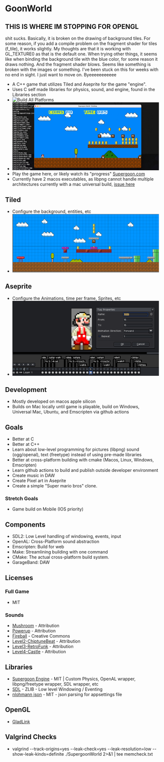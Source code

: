 # GoonWorld
## THIS IS WHERE IM STOPPING FOR OPENGL
shit sucks.  Basically, it is broken on the drawing of background tiles.  For some reason, if you add a compile problem on the fragment shader for tiles (f_tile), it works slightly.  My thoughts are that it is working with GL_TEXTURE0 as that is the default one.  When trying other things, it seems like when binding the background tile with the blue color, for some reason it draws nothing.  And the fragment shader blows.
Seems like something is broken with the images or something.  I've been stuck on this for weeks with no end in sight.  I just want to move on.  Byeeeeeeeeeee



- A C++ game that utilizes Tiled and Aseprite for the game "engine".
- Uses C self made libraries for physics, sound, and engine, found in the Libraries section
- ![Build All Platforms]( https://github.com/kjblanchard/GoonWorld/actions/workflows/test.yml/badge.svg)
- ![Status Picture](https://github.com/kjblanchard/GoonWorld/blob/master/img/status.gif?raw=true)
- Play the game here, or likely watch its "progress" [Supergoon.com](https://world.supergoon.com)
- Currently have 2 macos executables, as libpng cannot handle multiple architectures currently with a mac universal build, [issue here]()

## Tiled
- Configure the background, entities, etc
- ![Tiled](https://github.com/kjblanchard/GoonWorld/blob/master/img/tiled.png?raw=true)

## Aseprite
- Configure the Animations, time per frame, Sprites, etc
- ![Tiled](https://github.com/kjblanchard/GoonWorld/blob/master/img/aseprite.png?raw=true)

## Development
- Mostly developed on macos apple silicon
- Builds on Mac locally until game is playable, build on Windows, Universal Mac, Ubuntu, and Emscripten via github actions

## Goals
- Better at C
- Better at C++
- Learn about low-level programming for pictures (libpng) sound (ogg/openal), text (freetype) instead of using pre-made libraries
- Better at cross-platform building with cmake (Macos, Linux, Windows, Emscripten)
- Learn github actions to build and publish outside developer environment
- Create music in DAW
- Create Pixel art in Aseprite
- Create a simple "Super mario bros" clone.

### Stretch Goals
- Game build on Mobile (IOS priority)

## Components
- SDL2: Low Level handling of windowing, events, input
- OpenAL: Cross-Platform sound abstraction
- Emscripten: Build for web
- Make: Streamlining building with one command
- CMake: The actual cross-platform build system.
- GarageBand: DAW

## Licenses
### Full Game
- MIT
### Sounds
- [Mushroom](https://freesound.org/people/timgormly/sounds/170155/) - Attribution
- [Powerup](https://freesound.org/people/ProjectsU012/sounds/341629/) - Attribution
- [Fireball](https://freesound.org/people/adh.dreaming/sounds/615576/) - Creative Commons
- [Level2-ChiptuneBeat](https://freesound.org/people/YipYep/sounds/679167/) - Attribution
- [Level3-RetroFunk](https://freesound.org/people/sonically_sound/sounds/624874/) - Attribution
- [Level4-Castle](https://freesound.org/people/Sirkoto51/sounds/416632/) - Attribution

## Libraries
- [Supergoon Engine](https://github.com/supergoongaming/sg_engine) - MIT | Custom Physics, OpenAL wrapper, libpng/freetype wrapper, SDL wrapper, etc
- [SDL](https://www.libsdl.org/license.php) - ZLIB - Low level Windowing / Eventing
- [nlohmann json](https://github.com/nlohmann/json) - MIT - json parsing for appsettings file

## OpenGL
- [GladLink](https://glad.dav1d.de/#language=c&specification=gl&api=gl%3D3.3&api=gles1%3Dnone&api=gles2%3D2.0&api=glsc2%3Dnone&profile=core&loader=on)

## Valgrind Checks
- valgrind --track-origins=yes --leak-check=yes --leak-resolution=low --show-leak-kinds=definite ./SupergoonWorld 2>&1 | tee memcheck.txt

